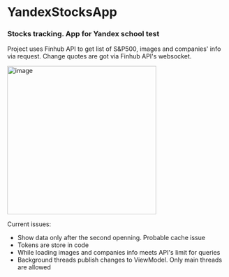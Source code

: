 # YandexStocksApp
### Stocks tracking. App for Yandex school test

Project uses Finhub API to get list of S&P500, images and companies' info via request.
Change quotes are got via Finhub API's websocket.

<img width="341" alt="image" src="https://user-images.githubusercontent.com/22581094/136243755-39cb9ed1-2649-4c90-98ff-75ff54f5a990.png">

Current issues:
* Show data only after the second openning. Probable cache issue
* Tokens are store in code
* While loading images and companies info meets API's limit for queries
* Background threads publish changes to ViewModel. Only main threads are allowed
